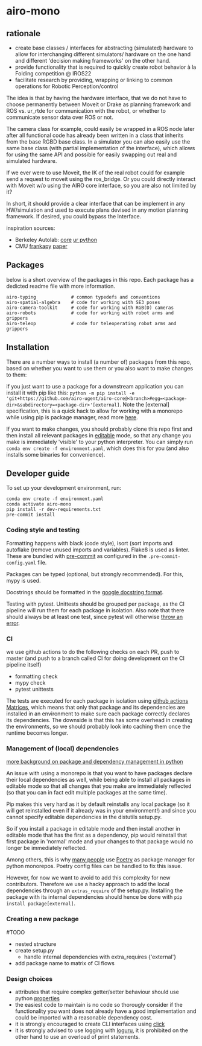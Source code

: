 # airo-mono
## rationale
- create base classes / interfaces for abstracting (simulated) hardware to allow for interchanging different simulators/ hardware on the one hand and different 'decision making frameworks' on the other hand.
- provide functionality that is required to quickly create robot behavior à la Folding competition @ IROS22
- facilitate research by providing, wrapping or linking to common operations for Robotic Perception/control


The idea is that by having the hardware interface, that we do not have to choose permanently between Moveit or Drake as planning framework and ROS vs. ur_rtde for communication with the robot, or whether to communicate sensor data over ROS or not.

The camera class for example, could easily be wrapped in a ROS node later after all functional code has already been written in a class that inherits from the base RGBD base class. In a simulator you can also easily use the same base class (with partial implementation of the interface), which allows for using the same API and possible for easily swapping out real and simulated hardware.

If we ever were to use Moveit, the IK of the real robot could for example send a request to moveit using the ros_bridge. Or you could directly interact with Moveit w/o using the AIRO core interface, so you are also not limited by it?

In short, it should provide a clear interface that can be implement in any HW/simulation and used to execute plans devised in any motion planning framework. If desired, you could bypass the Interface.


inspiration sources:
- Berkeley Autolab: [core](https://github.com/BerkeleyAutomation/autolab_core) [ur python](https://github.com/BerkeleyAutomation/ur5py)
- CMU [frankapy](https://github.com/iamlab-cmu/frankapy) [paper](https://arxiv.org/abs/2011.02398?s=09)

## Packages
below is a short overview of the packages in this repo. Each package has a dedicted readme file with more information.
```
airo-typing             # common typedefs and conventions
airo-spatial-algebra    # code for working with SE3 poses
airo-camera-toolkit     # code for working with RGB(D) cameras
airo-robots             # code for working with robot arms and grippers
airo-teleop             # code for teleoperating robot arms and grippers
```
## Installation
There are a number ways to install (a number of) packages from this repo, based on whether you want to use them or you also want to make changes to them:

if you just want to use a package for a downstream application you can install it with pip like this: `python -m pip install -e 'git+https://github.com/airo-ugent/airo-core@<branch>#egg=<package-dir>&subdirectory=<package-dir>'[external]`. Note the [external] specification, this is a quick hack to allow for working with a monorepo while using pip is package manager, read more [here](#developer-guide/).


If you want to make changes, you should probably clone this repo first
and then install all relevant packages in [editable](https://pip.pypa.io/en/stable/topics/local-project-installs/#editable-installs) mode, so that any change you make is immediately 'visible' to your python interpreter. You can simply run `conda env create -f environment.yaml`, which does this for you (and also installs some binaries for convenience).

## Developer guide
To set up your development environment, run:
```
conda env create -f environment.yaml
conda activate airo-mono
pip install -r dev-requirements.txt
pre-commit install
```

### Coding style and testing
Formatting happens with black (code style), isort (sort imports and autoflake (remove unused imports and variables). Flake8 is used as linter. These are bundled with [pre-commit](https://pre-commit.com/) as configured in the `.pre-commit-config.yaml` file.

Packages can be typed (optional, but strongly recommended). For this, mypy is used.

Docstrings should be formatted in the [google docstring format](https://google.github.io/styleguide/pyguide.html#38-comments-and-docstrings).

Testing with pytest. Unittests should be grouped per package, as the CI pipeline will run them for each package in isolation. Also note that there should always be at least one test, since pytest will otherwise [throw an error](https://github.com/pytest-dev/pytest/issues/2393).

### CI
we use github actions to do the following checks on each PR, push to master (and push to a branch called CI for doing development on the CI pipeline itself)

- formatting check
- mypy check
- pytest unittests

The tests are executed for each package in isolation using [github actions Matrices](https://docs.github.com/en/actions/using-jobs/using-a-matrix-for-your-jobs), which means that only that package and its dependencies are installed in an environment to make sure each package correctly declares its dependencies. The downside is that this has some overhead in creating the environments, so we should probably look into caching them once the runtime becomes longer.

### Management of (local) dependencies
[more background on package and dependency management in python](https://ealizadeh.com/blog/guide-to-python-env-pkg-dependency-using-conda-poetry/)

An issue with using a monorepo is that you want to have packages declare their local dependencies as well, while being able to install all packages in editable mode so that all changes that you make are immediately reflected (so that you can in fact edit multiple packages at the same time).

Pip makes this very hard as it by default reinstalls any local package (so it will get reinstalled even if it already was in your environment!) and since you cannot specify editable dependencies in the distutils setup.py.

So if you install a package in editable mode and then install another in editable mode that has the first as a dependency, pip would reinstall that first package in 'normal' mode and your changes to that package would no longer be immediately reflected.

Among others, this is why [many people](https://medium.com/opendoor-labs/our-python-monorepo-d34028f2b6fa) use [Poetry](https://python-poetry.org/docs/basic-usage/) as package manager for python monorepos. Poetry config files can be handled to fix this issue.

However, for now we want to avoid to add this complexity for new contributors. Therefore we use a hacky approach to add the local dependencies through an `extras_require` of the setup.py. Installing the package with its internal dependencies should hence be done with `pip install package[external]`.
### Creating a new package
#TODO
- nested structure
- create setup.py
    - handle internal dependencies with extra_requires {'external'}
- add package name to matrix of CI flows

### Design choices
- attributes that require complex getter/setter behaviour should use python [properties](https://realpython.com/python-property/)
- the easiest code to maintain is no code so thorougly consider if the functionality you want does not already have a good implementation and could be imported with a reasonable dependency cost.
- it is strongly encouraged to create CLI interfaces using [click](https://click.palletsprojects.com/en/8.1.x/)
- it is strongly advised to use logging with [loguru](https://loguru.readthedocs.io/en/stable/), it is prohibited on the other hand to use an overload of print statements.
